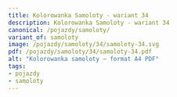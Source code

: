 ```yaml
---
title: Kolorowanka Samoloty - wariant 34
description: Kolorowanka Samoloty - wariant 34
canonical: /pojazdy/samoloty/
variant_of: samoloty
image: /pojazdy/samoloty/34/samoloty-34.svg
pdf: /pojazdy/samoloty/34/samoloty-34.pdf
alt: "Kolorowanka samoloty – format A4 PDF"
tags:
- pojazdy
- samoloty
---
```

